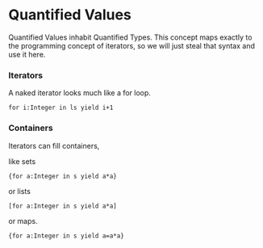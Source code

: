 # Quantified Values

Quantified Values inhabit Quantified Types.
This concept maps exactly to the programming concept of iterators,
so we will just steal that syntax and use it here.

### Iterators

A naked iterator looks much like a for loop.

```lsts
for i:Integer in ls yield i+1
```

### Containers

Iterators can fill containers,

like sets

```lsts
{for a:Integer in s yield a*a}
```

or lists

```lsts
[for a:Integer in s yield a*a]
```

or maps.

```lsts
{for a:Integer in s yield a=a*a}
```
